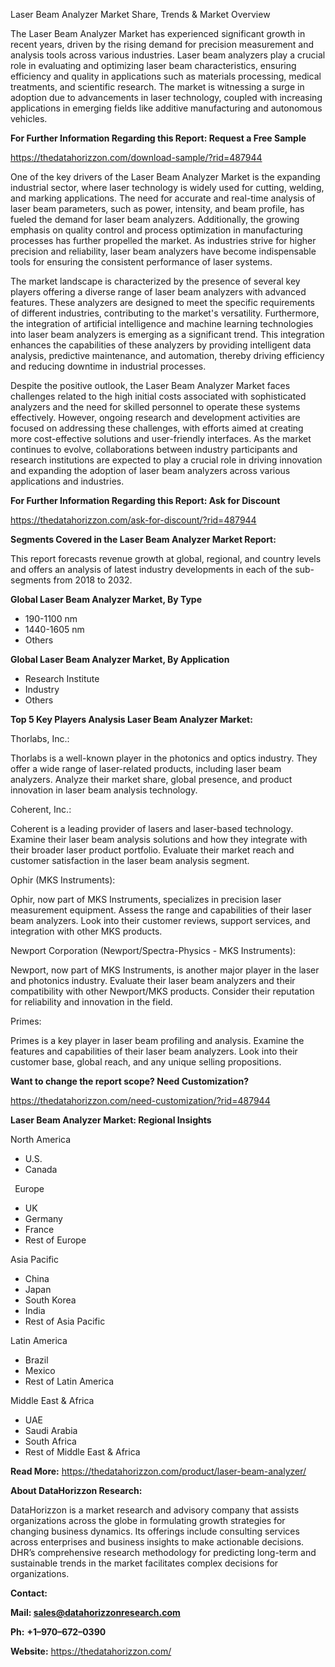 ﻿Laser Beam Analyzer Market Share, Trends & Market Overview

The Laser Beam Analyzer Market has experienced significant growth in recent years, driven by the rising demand for precision measurement and analysis tools across various industries. Laser beam analyzers play a crucial role in evaluating and optimizing laser beam characteristics, ensuring efficiency and quality in applications such as materials processing, medical treatments, and scientific research. The market is witnessing a surge in adoption due to advancements in laser technology, coupled with increasing applications in emerging fields like additive manufacturing and autonomous vehicles.

**For Further Information Regarding this Report: Request a Free Sample**	

<https://thedatahorizzon.com/download-sample/?rid=487944>

One of the key drivers of the Laser Beam Analyzer Market is the expanding industrial sector, where laser technology is widely used for cutting, welding, and marking applications. The need for accurate and real-time analysis of laser beam parameters, such as power, intensity, and beam profile, has fueled the demand for laser beam analyzers. Additionally, the growing emphasis on quality control and process optimization in manufacturing processes has further propelled the market. As industries strive for higher precision and reliability, laser beam analyzers have become indispensable tools for ensuring the consistent performance of laser systems.

The market landscape is characterized by the presence of several key players offering a diverse range of laser beam analyzers with advanced features. These analyzers are designed to meet the specific requirements of different industries, contributing to the market's versatility. Furthermore, the integration of artificial intelligence and machine learning technologies into laser beam analyzers is emerging as a significant trend. This integration enhances the capabilities of these analyzers by providing intelligent data analysis, predictive maintenance, and automation, thereby driving efficiency and reducing downtime in industrial processes.

Despite the positive outlook, the Laser Beam Analyzer Market faces challenges related to the high initial costs associated with sophisticated analyzers and the need for skilled personnel to operate these systems effectively. However, ongoing research and development activities are focused on addressing these challenges, with efforts aimed at creating more cost-effective solutions and user-friendly interfaces. As the market continues to evolve, collaborations between industry participants and research institutions are expected to play a crucial role in driving innovation and expanding the adoption of laser beam analyzers across various applications and industries.

**For Further Information Regarding this Report: Ask for Discount**	

<https://thedatahorizzon.com/ask-for-discount/?rid=487944>

**Segments Covered in the Laser Beam Analyzer Market Report:**

This report forecasts revenue growth at global, regional, and country levels and offers an analysis of latest industry developments in each of the sub-segments from 2018 to 2032.

**Global Laser Beam Analyzer Market, By Type**

- 190-1100 nm
- 1440-1605 nm
- Others

**Global Laser Beam Analyzer Market, By Application**

- Research Institute
- Industry
- Others

**Top 5 Key Players Analysis Laser Beam Analyzer Market:**

Thorlabs, Inc.:

Thorlabs is a well-known player in the photonics and optics industry. They offer a wide range of laser-related products, including laser beam analyzers. Analyze their market share, global presence, and product innovation in laser beam analysis technology.

Coherent, Inc.:

Coherent is a leading provider of lasers and laser-based technology. Examine their laser beam analysis solutions and how they integrate with their broader laser product portfolio. Evaluate their market reach and customer satisfaction in the laser beam analysis segment.

Ophir (MKS Instruments):

Ophir, now part of MKS Instruments, specializes in precision laser measurement equipment. Assess the range and capabilities of their laser beam analyzers. Look into their customer reviews, support services, and integration with other MKS products.

Newport Corporation (Newport/Spectra-Physics - MKS Instruments):

Newport, now part of MKS Instruments, is another major player in the laser and photonics industry. Evaluate their laser beam analyzers and their compatibility with other Newport/MKS products. Consider their reputation for reliability and innovation in the field.

Primes:

Primes is a key player in laser beam profiling and analysis. Examine the features and capabilities of their laser beam analyzers. Look into their customer base, global reach, and any unique selling propositions.

**Want to change the report scope? Need Customization?**

<https://thedatahorizzon.com/need-customization/?rid=487944>

**Laser Beam Analyzer Market: Regional Insights**

North America

- U.S.
- Canada

` `Europe

- UK
- Germany
- France
- Rest of Europe

Asia Pacific	

- China
- Japan
- South Korea
- India
- Rest of Asia Pacific

Latin America

- Brazil
- Mexico
- Rest of Latin America

Middle East & Africa

- UAE
- Saudi Arabia
- South Africa
- Rest of Middle East & Africa

**Read More:** <https://thedatahorizzon.com/product/laser-beam-analyzer/>

**About DataHorizzon Research:**

DataHorizzon is a market research and advisory company that assists organizations across the globe in formulating growth strategies for changing business dynamics. Its offerings include consulting services across enterprises and business insights to make actionable decisions. DHR’s comprehensive research methodology for predicting long-term and sustainable trends in the market facilitates complex decisions for organizations.

**Contact:**

**Mail: <sales@datahorizzonresearch.com>**

**Ph:** **+1–970–672–0390**

**Website:** <https://thedatahorizzon.com/>


